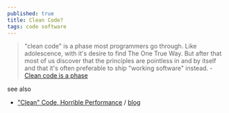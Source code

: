 ```yaml
---
published: true
title: Clean Code?
tags: code software
---
```

>  "clean code" is a phase most programmers go through. Like adolescence, with it's desire to find The One True Way. But after that most of us discover that the principles are pointless in and by itself and that it's often preferable to ship "working software" instead. - [Clean code is a phase](https://koenvangilst.nl/blog/clean-code-is-a-phase#content)

see also
- ["Clean" Code, Horrible Performance](https://www.youtube.com/watch?v=tD5NrevFtbU) / [blog](https://www.computerenhance.com/p/clean-code-horrible-performance)

